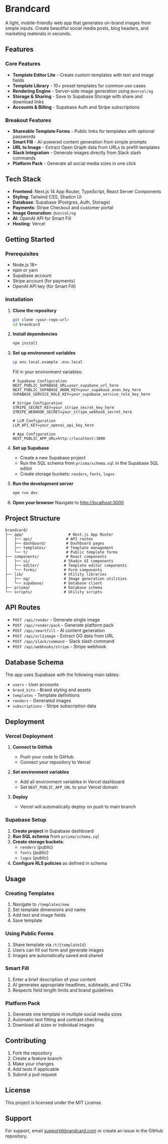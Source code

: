 # Brandcard

A light, mobile-friendly web app that generates on-brand images from simple inputs. Create beautiful social media posts, blog headers, and marketing materials in seconds.

## Features

### Core Features
- **Template Editor Lite** - Create custom templates with text and image fields
- **Template Library** - 10+ preset templates for common use cases
- **Rendering Engine** - Server-side image generation using `@vercel/og`
- **Storage & Sharing** - Save to Supabase Storage with share and download links
- **Accounts & Billing** - Supabase Auth and Stripe subscriptions

### Breakout Features
- **Shareable Template Forms** - Public links for templates with optional passwords
- **Smart Fill** - AI-powered content generation from simple prompts
- **URL to Image** - Extract Open Graph data from URLs to prefill templates
- **Slack Integration** - Generate images directly from Slack slash commands
- **Platform Pack** - Generate all social media sizes in one click

## Tech Stack

- **Frontend**: Next.js 14 App Router, TypeScript, React Server Components
- **Styling**: Tailwind CSS, Shadcn UI
- **Database**: Supabase (Postgres, Auth, Storage)
- **Payments**: Stripe Checkout and customer portal
- **Image Generation**: `@vercel/og`
- **AI**: OpenAI API for Smart Fill
- **Hosting**: Vercel

## Getting Started

### Prerequisites

- Node.js 18+ 
- npm or yarn
- Supabase account
- Stripe account (for payments)
- OpenAI API key (for Smart Fill)

### Installation

1. **Clone the repository**
   ```bash
   git clone <your-repo-url>
   cd brandcard
   ```

2. **Install dependencies**
   ```bash
   npm install
   ```

3. **Set up environment variables**
   ```bash
   cp env.local.example .env.local
   ```
   
   Fill in your environment variables:
   ```env
   # Supabase Configuration
   NEXT_PUBLIC_SUPABASE_URL=your_supabase_url_here
   NEXT_PUBLIC_SUPABASE_ANON_KEY=your_supabase_anon_key_here
   SUPABASE_SERVICE_ROLE_KEY=your_supabase_service_role_key_here
   
   # Stripe Configuration
   STRIPE_SECRET_KEY=your_stripe_secret_key_here
   STRIPE_WEBHOOK_SECRET=your_stripe_webhook_secret_here
   
   # LLM Configuration
   LLM_API_KEY=your_openai_api_key_here
   
   # App Configuration
   NEXT_PUBLIC_APP_URL=http://localhost:3000
   ```

4. **Set up Supabase**
   - Create a new Supabase project
   - Run the SQL schema from `prisma/schema.sql` in the Supabase SQL editor
   - Create storage buckets: `renders`, `fonts`, `logos`

5. **Run the development server**
   ```bash
   npm run dev
   ```

6. **Open your browser**
   Navigate to [http://localhost:3000](http://localhost:3000)

## Project Structure

```
brandcard/
├── app/                    # Next.js App Router
│   ├── api/               # API routes
│   ├── dashboard/         # Dashboard pages
│   ├── templates/         # Template management
│   └── t/                 # Public template forms
├── components/            # React components
│   ├── ui/               # Shadcn UI components
│   ├── editor/           # Template editor components
│   └── forms/            # Form components
├── lib/                  # Utility libraries
│   ├── og/               # Image generation utilities
│   └── supabase/         # Database client
├── prisma/               # Database schema
└── scripts/              # Utility scripts
```

## API Routes

- `POST /api/render` - Generate single image
- `POST /api/render/pack` - Generate platform pack
- `POST /api/smartfill` - AI content generation
- `POST /api/url2image` - Extract OG data from URL
- `POST /api/slack/command` - Slack slash command
- `POST /api/webhooks/stripe` - Stripe webhook

## Database Schema

The app uses Supabase with the following main tables:
- `users` - User accounts
- `brand_kits` - Brand styling and assets
- `templates` - Template definitions
- `renders` - Generated images
- `subscriptions` - Stripe subscription data

## Deployment

### Vercel Deployment

1. **Connect to GitHub**
   - Push your code to GitHub
   - Connect your repository to Vercel

2. **Set environment variables**
   - Add all environment variables in Vercel dashboard
   - Set `NEXT_PUBLIC_APP_URL` to your Vercel domain

3. **Deploy**
   - Vercel will automatically deploy on push to main branch

### Supabase Setup

1. **Create project** in Supabase dashboard
2. **Run SQL schema** from `prisma/schema.sql`
3. **Create storage buckets**:
   - `renders` (public)
   - `fonts` (public) 
   - `logos` (public)
4. **Configure RLS policies** as defined in schema

## Usage

### Creating Templates

1. Navigate to `/templates/new`
2. Set template dimensions and name
3. Add text and image fields
4. Save template

### Using Public Forms

1. Share template via `/t/{templateId}`
2. Users can fill out form and generate images
3. Images are automatically saved and shared

### Smart Fill

1. Enter a brief description of your content
2. AI generates appropriate headlines, subheads, and CTAs
3. Respects field length limits and brand guidelines

### Platform Pack

1. Generate one template in multiple social media sizes
2. Automatic text fitting and contrast checking
3. Download all sizes or individual images

## Contributing

1. Fork the repository
2. Create a feature branch
3. Make your changes
4. Add tests if applicable
5. Submit a pull request

## License

This project is licensed under the MIT License.

## Support

For support, email support@brandcard.com or create an issue in the GitHub repository.